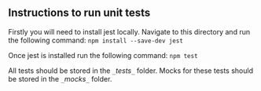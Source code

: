 ## Instructions to run unit tests

Firstly you will need to install jest locally. Navigate to this directory and run the following command:
`npm install --save-dev jest`

Once jest is installed run the following command:
`npm test`

All tests should be stored in the `_`_tests`_`_ folder.
Mocks for these tests should be stored in the `_`_mocks`_`_ folder.
